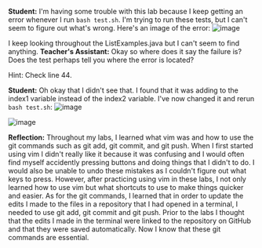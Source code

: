 **Student:**
I'm having some trouble with this lab because I keep getting an error whenever I run `bash test.sh`. I'm trying to run these tests, but I can't seem to figure out what's wrong. Here's an image of the error:
![image](https://github.com/JoshCaneday/cse15l-lab-reports/assets/146874169/d92b49b4-44ef-4b54-b0c5-653d474e3a4b)

I keep looking throughout the ListExamples.java but I can't seem to find anything.
**Teacher's Assistant:**
Okay so where does it say the failure is? Does the test perhaps tell you where the error is located?

Hint: Check line 44.

**Student:**
Oh okay that I didn't see that. I found that it was adding to the index1 variable instead of the index2 variable. I've now changed it and rerun `bash test.sh`:
![image](https://github.com/JoshCaneday/cse15l-lab-reports/assets/146874169/38ae0401-5f9a-4404-9b18-23d216aac075)

![image](https://github.com/JoshCaneday/cse15l-lab-reports/assets/146874169/660fdc75-3ec7-4580-9073-fbf4971286e6)


**Reflection:**
Throughout my labs, I learned what vim was and how to use the git commands such as git add, git commit, and git push. When I first started using vim I didn't really like it because it was confusing and I would often find myself accidently pressing buttons and doing things that I didn't to do. I would also be unable to undo these mistakes as I couldn't figure out what keys to press. However, after practicing using vim in these labs, I not only learned how to use vim but what shortcuts to use to make things quicker and easier. As for the git commands, I learned that in order to update the edits I made to the files in a repository that I had opened in a terminal, I needed to use git add, git commit and git push. Prior to the labs I thought that the edits I made in the terminal were linked to the repository on GitHub and that they were saved automatically. Now I know that these git commands are essential.
